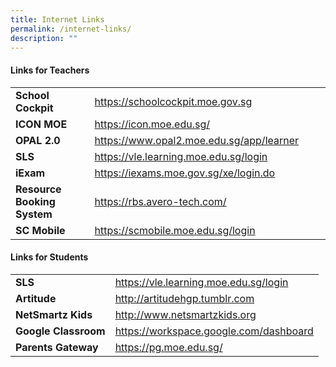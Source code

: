 ```yaml
---
title: Internet Links
permalink: /internet-links/
description: ""
---
```

<h4><strong>Links for Teachers</strong></h4>
<table width="0">
<tbody>
<tr>
<td width="188"><strong>School Cockpit</strong></td>
<td width="435"><a href="http://schoolcockpit.moe.gov.sg/">https://schoolcockpit.moe.gov.sg</a></td>
</tr>
<tr>
<td width="188"><strong>ICON MOE</strong></td>
<td width="435"><a href="https://icon.moe.edu.sg/">https://icon.moe.edu.sg/</a></td>
</tr>
<tr>
<td width="188"><strong>OPAL 2.0</strong></td>
<td width="435"><a href="https://www.opal2.moe.edu.sg/app/learner">https://www.opal2.moe.edu.sg/app/learner</a></td>
</tr>
<tr>
<td width="188"><strong>SLS</strong></td>
<td width="435"><a href="https://vle.learning.moe.edu.sg/login">https://vle.learning.moe.edu.sg/login</a></td>
</tr>
<tr>
<td width="188"><strong>iExam</strong></td>
<td width="435"><a href="https://iexams.moe.gov.sg/xe/login.do">https://iexams.moe.gov.sg/xe/login.do</a></td>
</tr>
<tr>
<td width="188"><strong>Resource Booking System</strong></td>
<td width="435"><a href="https://rbs.avero-tech.com/">https://rbs.avero-tech.com/</a></td>
</tr>
<tr>
<td width="188"><strong>SC Mobile</strong></td>
<td width="435"><a href="https://scmobile.moe.edu.sg/login">https://scmobile.moe.edu.sg/login</a></td>
</tr>
</tbody>
</table>
<h4><strong>Links for Students</strong></h4>
<table width="625">
<tbody>
<tr>
<td><strong>SLS</strong></td>
<td><a href="https://vle.learning.moe.edu.sg/login">https://vle.learning.moe.edu.sg/login</a></td>
</tr>
<tr>
<td><strong>Artitude</strong></td>
<td><a href="http://artitudehgp.tumblr.com/">http://artitudehgp.tumblr.com</a></td>
</tr>
<tr>
<td><strong>NetSmartz Kids</strong></td>
<td><a href="http://www.netsmartzkids.org/">http://www.netsmartzkids.org</a></td>
</tr>
<tr>
</tr>
<tr>
<td><strong>Google Classroom</strong></td>
<td><a href="https://workspace.google.com/dashboard">https://workspace.google.com/dashboard</a></td>
</tr>
<tr>
<td><strong>Parents Gateway</strong></td>
<td><a href="https://pg.moe.edu.sg/">https://pg.moe.edu.sg/</a></td>
</tr>
</tbody>
</table>